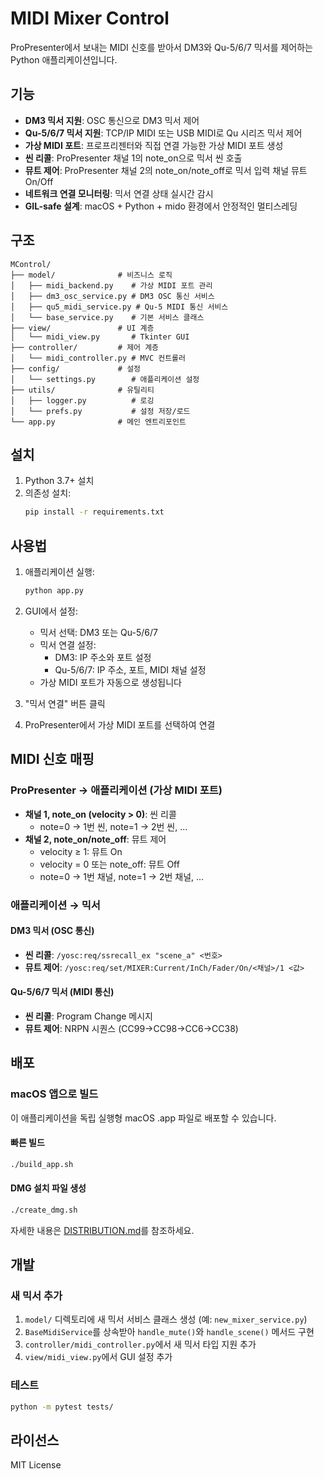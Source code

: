 # MIDI Mixer Control

ProPresenter에서 보내는 MIDI 신호를 받아서 DM3와 Qu-5/6/7 믹서를 제어하는 Python 애플리케이션입니다.

## 기능

- **DM3 믹서 지원**: OSC 통신으로 DM3 믹서 제어
- **Qu-5/6/7 믹서 지원**: TCP/IP MIDI 또는 USB MIDI로 Qu 시리즈 믹서 제어
- **가상 MIDI 포트**: 프로프리젠터와 직접 연결 가능한 가상 MIDI 포트 생성
- **씬 리콜**: ProPresenter 채널 1의 note_on으로 믹서 씬 호출
- **뮤트 제어**: ProPresenter 채널 2의 note_on/note_off로 믹서 입력 채널 뮤트 On/Off
- **네트워크 연결 모니터링**: 믹서 연결 상태 실시간 감시
- **GIL-safe 설계**: macOS + Python + mido 환경에서 안정적인 멀티스레딩

## 구조

```
MControl/
├── model/              # 비즈니스 로직
│   ├── midi_backend.py    # 가상 MIDI 포트 관리
│   ├── dm3_osc_service.py # DM3 OSC 통신 서비스
│   ├── qu5_midi_service.py # Qu-5 MIDI 통신 서비스
│   └── base_service.py    # 기본 서비스 클래스
├── view/               # UI 계층
│   └── midi_view.py       # Tkinter GUI
├── controller/         # 제어 계층
│   └── midi_controller.py # MVC 컨트롤러
├── config/             # 설정
│   └── settings.py        # 애플리케이션 설정
├── utils/              # 유틸리티
│   ├── logger.py          # 로깅
│   └── prefs.py           # 설정 저장/로드
└── app.py              # 메인 엔트리포인트
```

## 설치

1. Python 3.7+ 설치
2. 의존성 설치:
   ```bash
   pip install -r requirements.txt
   ```

## 사용법

1. 애플리케이션 실행:
   ```bash
   python app.py
   ```

2. GUI에서 설정:
   - 믹서 선택: DM3 또는 Qu-5/6/7
   - 믹서 연결 설정:
     - DM3: IP 주소와 포트 설정
     - Qu-5/6/7: IP 주소, 포트, MIDI 채널 설정
   - 가상 MIDI 포트가 자동으로 생성됩니다

3. "믹서 연결" 버튼 클릭

4. ProPresenter에서 가상 MIDI 포트를 선택하여 연결

## MIDI 신호 매핑

### ProPresenter → 애플리케이션 (가상 MIDI 포트)
- **채널 1, note_on (velocity > 0)**: 씬 리콜
  - note=0 → 1번 씬, note=1 → 2번 씬, ...
- **채널 2, note_on/note_off**: 뮤트 제어
  - velocity ≥ 1: 뮤트 On
  - velocity = 0 또는 note_off: 뮤트 Off
  - note=0 → 1번 채널, note=1 → 2번 채널, ...

### 애플리케이션 → 믹서

#### DM3 믹서 (OSC 통신)
- **씬 리콜**: `/yosc:req/ssrecall_ex "scene_a" <번호>`
- **뮤트 제어**: `/yosc:req/set/MIXER:Current/InCh/Fader/On/<채널>/1 <값>`

#### Qu-5/6/7 믹서 (MIDI 통신)
- **씬 리콜**: Program Change 메시지
- **뮤트 제어**: NRPN 시퀀스 (CC99→CC98→CC6→CC38)

## 배포

### macOS 앱으로 빌드

이 애플리케이션을 독립 실행형 macOS .app 파일로 배포할 수 있습니다.

#### 빠른 빌드
```bash
./build_app.sh
```

#### DMG 설치 파일 생성
```bash
./create_dmg.sh
```

자세한 내용은 [DISTRIBUTION.md](DISTRIBUTION.md)를 참조하세요.

## 개발

### 새 믹서 추가
1. `model/` 디렉토리에 새 믹서 서비스 클래스 생성 (예: `new_mixer_service.py`)
2. `BaseMidiService`를 상속받아 `handle_mute()`와 `handle_scene()` 메서드 구현
3. `controller/midi_controller.py`에서 새 믹서 타입 지원 추가
4. `view/midi_view.py`에서 GUI 설정 추가

### 테스트
```bash
python -m pytest tests/
```

## 라이선스

MIT License
